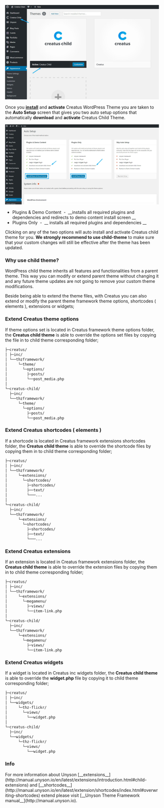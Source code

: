 <div class="thz-lightbox-gallery" markdown="1">
<div class="thz-doc-image max">
<a class="thz-lightbox mfp-image" href="../../docs-media/creatus-child.jpg" data-mfp-title="Creatus WordPress Theme Child Theme" data-modal-size="large">
	<img src="../../docs-media/creatus-child.jpg" alt="Creatus WordPress Theme Theme Child Theme" />
</a>
</div>

<div id="search" markdown="1">

Once you [__install__]( http://themezly.com/how-to-install-creatus-wordpress-theme/ ) and __activate__ Creatus WordPress Theme you are taken to the __Auto Setup__ screen that gives you two auto setup options that automatically __download__ and __activate__ Creatus Child Theme.  

<div class="thz-doc-image max">
<a class="thz-lightbox mfp-image" href="../../docs-media/creatus-child-auto-setup.jpg" data-mfp-title="Creatus WordPress Theme Child Theme" data-modal-size="large">
	<img src="../../docs-media/creatus-child-auto-setup.jpg" alt="Creatus WordPress Theme Theme Child Theme" />
</a>
</div>

- Plugins & Demo Content &nbsp;-&nbsp;  __installs all required plugins and dependencies and redirects to demo content install screen __
- Plugins Only  &nbsp;-&nbsp; __ installs all required plugins and dependencies __

Clicking on any of the two options will auto install and activate Creatus child theme for you. __We strongly recommend to use child-theme__ to make sure that your custom changes will still be effective after the theme has been updated. 
  
### Why use child theme?

WordPress child theme inherits all features and functionalities from a parent theme. This way you can  modify or extend parent theme without changing it and any future theme updates are not going to remove your custom theme modifications. 

Beside being able to extend the theme files, with Creatus you can also extend or modify the parent theme framework theme options, shortcodes ( elements ), extensions or widgets;


### Extend Creatus theme options
If theme options set is located in Creatus framework theme options folder, the __Creatus child theme__ is able to override the options set files by copying the file in to child theme corresponding folder;


	├─creatus/
	│ ├─inc/
	│ └──thzframework/
	│     └─theme/
	│       └─options/
	│         ├─posts/
	│         └──post_media.php
	│   
	└─creatus-child/
	  ├─inc/
	  └──thzframework/
	      └─theme/
	        └─options/
	          ├─posts/
	          └──post_media.php


### Extend Creatus shortcodes ( elements ) 
If a shortcode is located in Creatus framework extensions shortcodes folder, the __Creatus child theme__ is able to override the shortcode files by copying them in to child theme corresponding folder;

	├─creatus/
	│ ├─inc/
	│ └──thzframework/
	│     └─extensions/
	│       └─shortcodes/
	│         ├─shortcodes/
	│         ├──text/
	│         └───...
	│   
	└─creatus-child/
	  ├─inc/
	  └──thzframework/
	      └─extensions/
	        └─shortcodes/
	          ├─shortcodes/
	          ├──text/
	          └───...
			  
### Extend Creatus extensions
If an extension is located in Creatus framework extensions folder, the __Creatus child theme__ is able to override the extension files by copying them in to child theme corresponding folder;

	├─creatus/
	│ ├─inc/
	│ └──thzframework/
	│     └─extensions/
	│       └─megamenu/
	│         ├─views/
	│         └──item-link.php
	│   
	└─creatus-child/
	  ├─inc/
	  └──thzframework/
	      └─extensions/
	        └─megamenu/
	          ├─views/
	          └──item-link.php


### Extend Creatus widgets		  
If a widget is located in Creatus inc widgets folder, the __Creatus child theme__ is able to override the __widget.php__ file by copying it to child theme corresponding folder;

	├─creatus/
	│ ├─inc/
	│ └──widgets/
	│     └─thz-flickr/
	│       └─views/
	│         └──widget.php
	│   
	└─creatus-child/
	  ├─inc/
	  └──widgets/
	      └─thz-flickr/
	        └─views/
	          └──widget.php
			  
			  
<div class="thz-notification thz-notification-blue">
	<h3 class="thz-notification-title">Info</h3>
	<div markdown="1">
For more information about Unyson [__extensions__](http://manual.unyson.io/en/latest/extensions/introduction.html#child-extensions) and [__shortcodes__](http://manual.unyson.io/en/latest/extension/shortcodes/index.html#overwriting-shortcodes) extend please visit [__Unyson Theme Framework manual__](http://manual.unyson.io).
	</div>
</div>
			  

</div>

</div>
